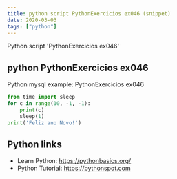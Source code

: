 ```yaml
---
title: python script PythonExercicios ex046 (snippet)
date: 2020-03-03
tags: ["python"]
---
```

Python script 'PythonExercicios ex046'


## python PythonExercicios ex046

Python mysql example: PythonExercicios ex046

```python
from time import sleep
for c in range(10, -1, -1):
    print(c)
    sleep(1)
print('Feliz ano Novo!')


```

## Python links

- Learn Python: https://pythonbasics.org/
- Python Tutorial: https://pythonspot.com
